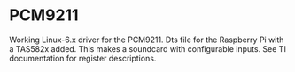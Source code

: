 # PCM9211

Working Linux-6.x driver for the PCM9211. Dts file for the Raspberry Pi with a TAS582x added. This makes a soundcard with configurable inputs. See TI documentation for register descriptions.

